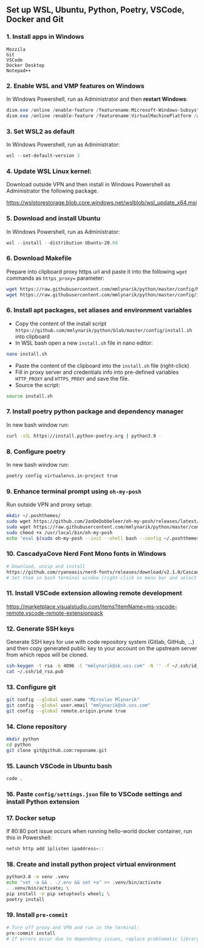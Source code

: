 Set up WSL, Ubuntu, Python, Poetry, VSCode, Docker and Git
------------

### 1. Install apps in Windows
```
Mozzila
Git
VSCode
Docker Desktop
Notepad++
```

### 2. Enable WSL and VMP features on Windows
In Windows Powershell, run as Administrator and then **restart Windows**: 
```powershell
dism.exe /online /enable-feature /featurename:Microsoft-Windows-Subsystem-Linux /all /norestart
dism.exe /online /enable-feature /featurename:VirtualMachinePlatform /all /norestart
```

### 3. Set WSL2 as default
In Windows Powershell, run as Administrator:
```powershell
wsl --set-default-version 2
```

### 4. Update WSL Linux kernel:
Download outside VPN and then install in Windows Powershell as Administrator the following package.

https://wslstorestorage.blob.core.windows.net/wslblob/wsl_update_x64.msi


### 5. Download and install Ubuntu
In Windows Powershell, run as Administrator:
```powershell
wsl --install --distribution Ubuntu-20.04
```

### 6. Download Makefile
Prepare into clipboard proxy https url and paste it into the following `wget` commands as `https_proxy=` parameter:
```bash
wget https://raw.githubusercontent.com/mmlynarik/python/master/config/Makefile -e use_proxy=yes -e https_proxy=
wget https://raw.githubusercontent.com/mmlynarik/python/master/config/install.sh -e use_proxy=yes -e https_proxy=
```

### 6. Install apt packages, set aliases and environment variables
- Copy the content of the install script `https://github.com/mmlynarik/python/blob/master/config/install.sh` into clipboard
- In WSL bash open a new `install.sh` file in nano editor:
```sh
nano install.sh
```
- Paste the content of the clipboard into the `install.sh` file (right-click)
- Fill in proxy server and credentials info into pre-defined variables `HTTP_PROXY` and `HTTPS_PROXY` and save the file. 
- Source the script:
```bash
source install.sh
```

### 7. Install poetry python package and dependency manager
In new bash window run:
```bash
curl -sSL https://install.python-poetry.org | python3.9 -
```

### 8. Configure poetry
In new bash window run:
```bash
poetry config virtualenvs.in-project true
```

### 9. Enhance terminal prompt using `oh-my-posh`
Run outside VPN and proxy setup:
```bash
mkdir ~/.poshthemes/
sudo wget https://github.com/JanDeDobbeleer/oh-my-posh/releases/latest/download/posh-linux-amd64 -O /usr/local/bin/oh-my-posh
sudo wget https://raw.githubusercontent.com/mmlynarik/python/master/config/paradox.omp.json -O ~/.poshthemes/paradox.omp.json
sudo chmod +x /usr/local/bin/oh-my-posh
echo "eval $(sudo oh-my-posh --init --shell bash --config ~/.poshthemes/paradox.omp.json)" >> ~/.bashrc
```

### 10. CascadyaCove Nerd Font Mono fonts in Windows
```bash
# Download, unzip and install 
https://github.com/ryanoasis/nerd-fonts/releases/download/v2.1.0/CascadiaCode.zip
# Set them in bash terminal window (right-click on menu bar and select `Properties`)
```

### 11. Install VSCode extension allowing remote development

https://marketplace.visualstudio.com/items?itemName=ms-vscode-remote.vscode-remote-extensionpack


### 12. Generate SSH keys
Generate SSH keys for use with code repository system (Gitlab, GitHub, ...) and then copy generated public key to your account on the upstream server from which repos will be cloned.
```bash
ssh-keygen -t rsa -b 4096 -C "mmlynarik@sk.uss.com" -N '' -f ~/.ssh/id_rsa
cat ~/.ssh/id_rsa.pub
```

### 13. Configure git
```bash
git config --global user.name "Miroslav Mlynarik"
git config --global user.email "mmlynarik@sk.uss.com"
git config --global remote.origin.prune true
```

### 14. Clone repository
```bash
mkdir python
cd python
git clone git@github.com:reponame.git
```

### 15. Launch VSCode in Ubuntu bash
```bash
code .
```

### 16. Paste `config/settings.json` file to VSCode settings and install Python extension

### 17. Docker setup
If 80:80 port issue occurs when running hello-world docker container, run this in Powershell:
```powershell
netsh http add iplisten ipaddress=::
```
### 18. Create and install python project virtual environment
```bash
python3.8 -m venv .venv
echo "set -a && . ./.env && set +a" >> .venv/bin/activate
. .venv/bin/activate; \
pip install -U pip setuptools wheel; \
poetry install
```

### 19. Install `pre-commit`
```bash
# Turn off proxy and VPN and run in the terminal:
pre-commit install
# If errors occur due to dependency issues, replace problematic library directly in the pre-commit venv repository stored in `~/.cache/pre-commit`
```
